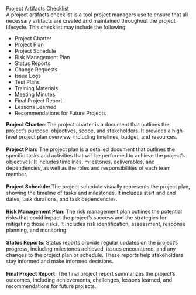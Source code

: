 Project Artifacts Checklist <br>
A project artifacts checklist is a tool project managers use to ensure that all necessary artifacts are created and maintained throughout the project lifecycle. This checklist may include the following:<br>

- Project Charter <br>
- Project Plan<br>
- Project Schedule <br>
- Risk Management Plan<br>
- Status Reports<br>
- Change Requests<br>
- Issue Logs<br>
- Test Plans<br>
- Training Materials<br>
- Meeting Minutes<br>
- Final Project Report<br>
- Lessons Learned<br>
- Recommendations for Future Projects

<b>Project Charter: </b>The project charter is a document that outlines the project’s purpose, objectives, scope, and stakeholders. It provides a high-level project plan overview, including timelines, budget, and resources.
<b><br><br>Project Plan:</b> The project plan is a detailed document that outlines the specific tasks and activities that will be performed to achieve the project’s objectives. It includes timelines, milestones, deliverables, and dependencies, as well as the roles and responsibilities of each team member.
<b><br><br>Project Schedule: </b>The project schedule visually represents the project plan, showing the timeline of tasks and milestones. It includes start and end dates, task durations, and task dependencies.
<b><br><br>Risk Management Plan: </b>The risk management plan outlines the potential risks that could impact the project’s success and the strategies for mitigating those risks. It includes risk identification, assessment, response planning, and monitoring.
<b><br><br>Status Reports: </b>Status reports provide regular updates on the project’s progress, including milestones achieved, issues encountered, and any changes to the project plan or schedule. These reports help stakeholders stay informed and make informed decisions.
<b><br><br>Final Project Report: </b>The final project report summarizes the project’s outcomes, including achievements, challenges, lessons learned, and recommendations for future projects.
